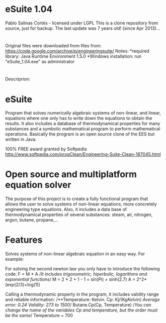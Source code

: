 # #########################################
# eSuite 1.04
Pablo Salinas Cortés - licensed under LGPL
This is a clone repository from source, just for backup. The last update was 7 years old! (since Apr 2013)...
# #########################################
Original files were downloaded from files from:
https://code.google.com/archive/p/engineeringsuite/
Notes:
*required library: Java Runtime Environment 1.5.0
*Windows installation: run "eSuite_1.04.exe" as administrator
# #########################################

Descriprion:
# eSuite
Program that solves numerically algebraic systems of non-linear, and linear, equations where one only has to write down the equations to obtain the results. It also includes a database of thermodynamical properties for many substances and a symbolic mathematical program to perform mathematical operations. Basically the program is an open source clone of the EES but written in Java.

100% FREE award granted by Softpedia http://www.softpedia.com/progClean/Engineering-Suite-Clean-187045.html

# Open source and multiplatform equation solver
The purpose of this project is to create a fully functional program that allows the user to solve systems of non-linear equations, more concretely engineering type equations. Also, it includes a data base of thermodynamical properties of several substances: steam, air, nitrogen, argon, butane, propane,...

# Features
Solves systems of non-linear algebraic equation in an easy way. For example:

For solving the second newton law you only have to introduce the following code: F = M * A /*It includes trigonometric, hiperbolic, logarithms and exponential functions*/ M = 2 * 2 + 1 - 1 + sin(Pi) + sinh(2.7) A = 2^2*(exp(2/3)+log(1))

Calling a thermodynamic property in the program, it includes validity range and reliable information: /**Temperature: Kelvin. Cp: Kj/(Kg*Kelvin) Average error: 0.24 Validity: 273 to 1500*/ Butane.Cp(Cp, Temperature) /*You can change the name of the variables Cp and temperature, but the order must be the same*/ Temperature = 700

